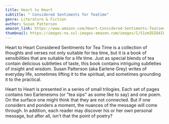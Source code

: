 ```yaml
---
title: Heart to Heart
subtitle: " Considered Sentiments for Teatime"
genre: Literature & Fiction
author: Susan Patterson
amazon_link: https://www.amazon.com/Heart-Considered-Sentiments-Teatime/dp/1648955568/ref=tmm_pap_swatch_0?_encoding=UTF8&qid=1642687897&sr=8-1
thumbnail: https://images-na.ssl-images-amazon.com/images/I/51zmZGIQ4IL.jpg
---
```

Heart to Heart Considered Sentiments for Tea Time is a collection of thoughts and verses not only suitable for tea time, but it is a book of sensibilities that are suitable for a life time. Just as special blends of tea contain delicious subtleties of taste, this book contains intriguing subtleties of insight and wisdom. Susan Patterson (aka Earlene Grey) writes of everyday life, sometimes lifting it to the spiritual, and sometimes grounding it to the practical.

Heart to Heart is presented in a series of small trilogies. Each set of pages contains two Earleneisms (or "tea sips" as some like to say) and one poem. On the surface one might think that they are not connected. But if one considers and ponders a moment, the nuances of the message will come through. In addition, each reader may discover his or her own personal message, but after all, isn't that the point of poetry?